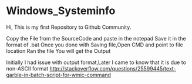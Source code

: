 # Windows_Systeminfo
Hi, This is my first Repository to Github Community.

Copy the File from the SourceCode and paste in the notepad
Save it in the format of .bat
Once you done with Saving file,Open CMD and point to file location
Ran the file
You will get the Output

Initially I had issue with output format,Later I came to know that it is due to non-ASCII format
http://stackoverflow.com/questions/25599445/text-garble-in-batch-script-for-wmic-command
